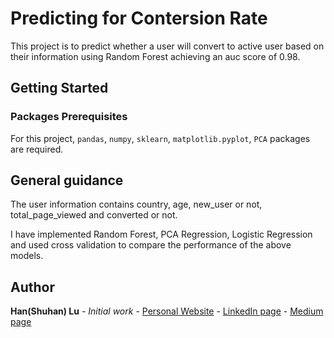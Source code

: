 # Predicting for Contersion Rate

This project is to predict whether a user will convert to active user based on their information using Random Forest achieving an auc score of 0.98.

## Getting Started

### Packages Prerequisites

For this project, `pandas`, `numpy`, `sklearn`, `matplotlib.pyplot`, `PCA` packages are required.

## General guidance

The user information contains country, age, new_user or not, total_page_viewed and converted or not.

I have implemented Random Forest, PCA Regression, Logistic Regression and used cross validation to compare the performance of the above models.

## Author

**Han(Shuhan) Lu** - *Initial work* - [Personal Website](https://www.shuhanlu.net) - [LinkedIn page](https://www.linkedin.com/in/shuhan-lu/) - [Medium page](https://medium.com/@lushuhan95)


